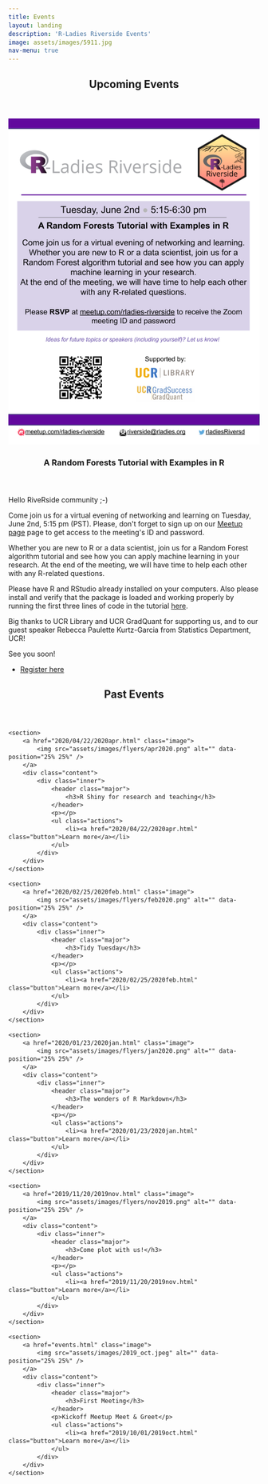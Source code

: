 ```yaml
---
title: Events
layout: landing
description: 'R-Ladies Riverside Events'
image: assets/images/5911.jpg
nav-menu: true
---
```


<!-- Main -->
<div id="main">

<!-- Upcoming Events -->
<section id="one">
	<div class="inner">
		<header class="major">
			<h2>Upcoming Events</h2>
		</header>
		<p></p>
	</div>
</section> 

<!-- Add here -->
<section id="two" class="spotlights">
	<section>
		<a href="2020/05/22/2020jun.html" class="image">
			<img src="assets/images/flyers/jun2020.png" alt="" data-position="25% 25%" /> 
		</a>
		<div class="content">
			<div class="inner">
				<header class="major">
				<!-- Add Title here -->
					<h3>A Random Forests Tutorial with Examples in R</h3>
				</header>
				<!-- Add more details here -->
				<p>Hello RiveRside community ;-)</p>
				<p>Come join us for a virtual evening of networking and learning on Tuesday, June 2nd, 5:15 pm (PST). Please, don't forget to sign up on our
				<a href="https://www.meetup.com/rladies-riverside/events/270746911/"> Meetup page</a> page to get access to the meeting's ID and password.</p>
				<p>Whether you are new to R or a data scientist, join us for a Random Forest algorithm tutorial and see how you can apply machine learning in your research. At the end of the meeting, we will have time to help each other with any R-related questions.</p>
				<p>Please have R and RStudio already installed on your computers. Also please install and verify that the package is loaded and working properly by running the first three lines of code in the tutorial <a href="https://rladies.github.io/riverside/2020/05/20/packages.html">here</a>.</p>
				<p>Big thanks to UCR Library and UCR GradQuant for supporting us, and to our guest speaker Rebecca Paulette Kurtz-Garcia from Statistics Department, UCR!</p>
				<p>See you soon!</p>
				<ul class="actions">
					<li><a href="https://www.meetup.com/rladies-riverside/events/270746911/" class="button">Register here</a></li>
				</ul>
			</div>
		</div>
	</section>
</section>

<!-- Past Events -->
<section id="one">
	<div class="inner">
		<header class="major">
			<h2>Past Events</h2>
		</header>
		<p></p>
	</div>
</section> 

<!-- Two -->
<section id="two" class="spotlights">

<!-- Past events -->
<!-- add here -->

<!-- April 2020 -->
	<section>
		<a href="2020/04/22/2020apr.html" class="image">
			<img src="assets/images/flyers/apr2020.png" alt="" data-position="25% 25%" />
		</a>
		<div class="content">
			<div class="inner">
				<header class="major">
					<h3>R Shiny for research and teaching</h3>
				</header>
				<p></p>
				<ul class="actions">
					<li><a href="2020/04/22/2020apr.html" class="button">Learn more</a></li>
				</ul>
			</div>
		</div>
	</section>
	
<!-- fev 2020 -->
	<section>
		<a href="2020/02/25/2020feb.html" class="image">
			<img src="assets/images/flyers/feb2020.png" alt="" data-position="25% 25%" />
		</a>
		<div class="content">
			<div class="inner">
				<header class="major">
					<h3>Tidy Tuesday</h3>
				</header>
				<p></p>
				<ul class="actions">
					<li><a href="2020/02/25/2020feb.html" class="button">Learn more</a></li>
				</ul>
			</div>
		</div>
	</section>
	
<!-- jan 2020 -->
	<section>
		<a href="2020/01/23/2020jan.html" class="image">
			<img src="assets/images/flyers/jan2020.png" alt="" data-position="25% 25%" />
		</a>
		<div class="content">
			<div class="inner">
				<header class="major">
					<h3>The wonders of R Markdown</h3>
				</header>
				<p></p>
				<ul class="actions">
					<li><a href="2020/01/23/2020jan.html" class="button">Learn more</a></li>
				</ul>
			</div>
		</div>
	</section>
	
<!-- Nov 2019 -->
	<section>
		<a href="2019/11/20/2019nov.html" class="image">
			<img src="assets/images/flyers/nov2019.png" alt="" data-position="25% 25%" />
		</a>
		<div class="content">
			<div class="inner">
				<header class="major">
					<h3>Come plot with us!</h3>
				</header>
				<p></p>
				<ul class="actions">
					<li><a href="2019/11/20/2019nov.html" class="button">Learn more</a></li>
				</ul>
			</div>
		</div>
	</section>
	
<!-- Oct 2019 -->	
	<section>
		<a href="events.html" class="image">
			<img src="assets/images/2019_oct.jpeg" alt="" data-position="25% 25%" />
		</a>
		<div class="content">
			<div class="inner">
				<header class="major">
					<h3>First Meeting</h3>
				</header>
				<p>Kickoff Meetup Meet & Greet</p>
				<ul class="actions">
					<li><a href="2019/10/01/2019oct.html" class="button">Learn more</a></li>
				</ul>
			</div>
		</div>
	</section>
</section>

<!-- Three 
<section id="three">
	<div class="inner">
		<header class="major">
			<h2>Massa libero</h2>
		</header>
		<p>Nullam et orci eu lorem consequat tincidunt vivamus et sagittis libero. Mauris aliquet magna magna sed nunc rhoncus pharetra. Pellentesque condimentum sem. In efficitur ligula tate urna. Maecenas laoreet massa vel lacinia pellentesque lorem ipsum dolor. Nullam et orci eu lorem consequat tincidunt. Vivamus et sagittis libero. Mauris aliquet magna magna sed nunc rhoncus amet pharetra et feugiat tempus.</p>
		<ul class="actions">
			<li><a href="generic.html" class="button next">Get Started</a></li>
		</ul>
	</div>
</section> -->

</div>
